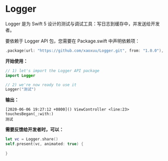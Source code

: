 # Logger


Logger 是为 Swift 5 设计的测试与调试工具：写日志到缓存中，并发送给开发者。

要依赖于 Logger API 包，您需要在 Package.swift 中声明依赖项：

```swift
.package(url: "https://github.com/xaoxuu/Logger.git", from: "1.0.0"),
```


**开始使用：**

```swift
// 1) let's import the Logger API package
import Logger

// 2) we're now ready to use it
Logger("测试")
```


**输出：**

```
[2020-06-06 19:27:12 +0800]() ViewController <line:23> touchesBegan(_:with:)
测试
```


**需要反馈给开发者时，可以：**

```swift
let vc = Logger.share()
self.present(vc, animated: true) {
    
}
```
